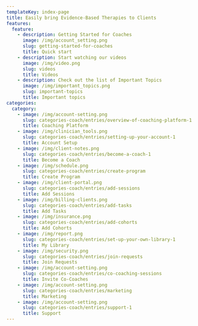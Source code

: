 ```yaml
---
templateKey: index-page
title: Easily bring Evidence-Based Therapies to Clients
features:
  feature:
    - description: Getting Started for Coaches
      image: /img/account_setting.png
      slug: getting-started-for-coaches
      title: Quick start
    - description: Start watching our videos
      image: /img/video.png
      slug: videos
      title: Videos
    - description: Check out the list of Important Topics
      image: /img/important_topics.png
      slug: important-topics
      title: Important topics
categories:
  category:
    - image: /img/account-setting.png
      slug: categories-coach/entries/overview-of-coaching-platform-1
      title: Coaching Platform
    - image: /img/clinician_tools.png
      slug: categories-coach/entries/setting-up-your-account-1
      title: Account Setup
    - image: /img/client-notes.png
      slug: categories-coach/entries/become-a-coach-1
      title: Become a Coach
    - image: /img/schedule.png
      slug: categories-coach/entries/create-program
      title: Create Program
    - image: /img/client-portal.png
      slug: categories-coach/entries/add-sessions
      title: Add Sessions
    - image: /img/billing-clients.png
      slug: categories-coach/entries/add-tasks
      title: Add Tasks
    - image: /img/insurance.png
      slug: categories-coach/entries/add-cohorts
      title: Add Cohorts
    - image: /img/report.png
      slug: categories-coach/entries/set-up-your-own-library-1
      title: My Library
    - image: /img/security.png
      slug: categories-coach/entries/join-requests
      title: Join Requests
    - image: /img/account-setting.png
      slug: categories-coach/entries/co-coaching-sessions
      title: Invite Co-Coaches
    - image: /img/account-setting.png
      slug: categories-coach/entries/marketing
      title: Marketing
    - image: /img/account-setting.png
      slug: categories-coach/entries/support-1
      title: Support
---
```


